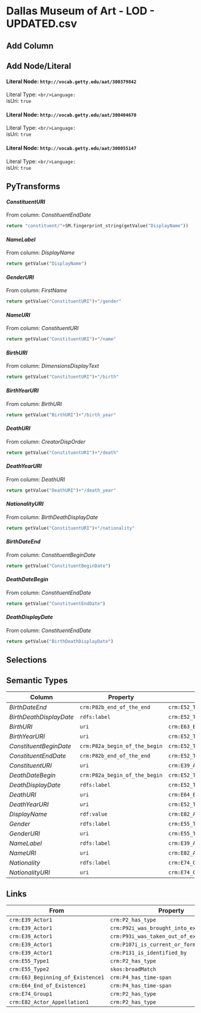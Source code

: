 # Dallas Museum of Art - LOD - UPDATED.csv

## Add Column

## Add Node/Literal
#### Literal Node: `http://vocab.getty.edu/aat/300379842`
Literal Type: ``
<br/>Language: ``
<br/>isUri: `true`

#### Literal Node: `http://vocab.getty.edu/aat/300404670`
Literal Type: ``
<br/>Language: ``
<br/>isUri: `true`

#### Literal Node: `http://vocab.getty.edu/aat/300055147`
Literal Type: ``
<br/>Language: ``
<br/>isUri: `true`


## PyTransforms
#### _ConstituentURI_
From column: _ConstituentEndDate_
``` python
return "constituent/"+SM.fingerprint_string(getValue("DisplayName"))
```

#### _NameLabel_
From column: _DisplayName_
``` python
return getValue("DisplayName")
```

#### _GenderURI_
From column: _FirstName_
``` python
return getValue("ConstituentURI")+"/gender"
```

#### _NameURI_
From column: _ConstituentURI_
``` python
return getValue("ConstituentURI")+"/name"
```

#### _BirthURI_
From column: _DimensionsDisplayText_
``` python
return getValue("ConstituentURI")+"/birth"
```

#### _BirthYearURI_
From column: _BirthURI_
``` python
return getValue("BirthURI")+"/birth_year"
```

#### _DeathURI_
From column: _CreatorDispOrder_
``` python
return getValue("ConstituentURI")+"/death"
```

#### _DeathYearURI_
From column: _DeathURI_
``` python
return getValue("DeathURI")+"/death_year"
```

#### _NationalityURI_
From column: _BirthDeathDisplayDate_
``` python
return getValue("ConstituentURI")+"/nationality"
```

#### _BirthDateEnd_
From column: _ConstituentBeginDate_
``` python
return getValue("ConstituentBeginDate")
```

#### _DeathDateBegin_
From column: _ConstituentEndDate_
``` python
return getValue("ConstituentEndDate")
```

#### _DeathDisplayDate_
From column: _ConstituentEndDate_
``` python
return getValue("BirthDeathDisplayDate")
```


## Selections

## Semantic Types
| Column | Property | Class |
|  ----- | -------- | ----- |
| _BirthDateEnd_ | `crm:P82b_end_of_the_end` | `crm:E52_Time-Span1`|
| _BirthDeathDisplayDate_ | `rdfs:label` | `crm:E52_Time-Span1`|
| _BirthURI_ | `uri` | `crm:E63_Beginning_of_Existence1`|
| _BirthYearURI_ | `uri` | `crm:E52_Time-Span1`|
| _ConstituentBeginDate_ | `crm:P82a_begin_of_the_begin` | `crm:E52_Time-Span1`|
| _ConstituentEndDate_ | `crm:P82b_end_of_the_end` | `crm:E52_Time-Span2`|
| _ConstituentURI_ | `uri` | `crm:E39_Actor1`|
| _DeathDateBegin_ | `crm:P82a_begin_of_the_begin` | `crm:E52_Time-Span2`|
| _DeathDisplayDate_ | `rdfs:label` | `crm:E52_Time-Span2`|
| _DeathURI_ | `uri` | `crm:E64_End_of_Existence1`|
| _DeathYearURI_ | `uri` | `crm:E52_Time-Span2`|
| _DisplayName_ | `rdf:value` | `crm:E82_Actor_Appellation1`|
| _Gender_ | `rdfs:label` | `crm:E55_Type1`|
| _GenderURI_ | `uri` | `crm:E55_Type1`|
| _NameLabel_ | `rdfs:label` | `crm:E39_Actor1`|
| _NameURI_ | `uri` | `crm:E82_Actor_Appellation1`|
| _Nationality_ | `rdfs:label` | `crm:E74_Group1`|
| _NationalityURI_ | `uri` | `crm:E74_Group1`|


## Links
| From | Property | To |
|  --- | -------- | ---|
| `crm:E39_Actor1` | `crm:P2_has_type` | `crm:E55_Type1`|
| `crm:E39_Actor1` | `crm:P92i_was_brought_into_existence_by` | `crm:E63_Beginning_of_Existence1`|
| `crm:E39_Actor1` | `crm:P93i_was_taken_out_of_existence_by` | `crm:E64_End_of_Existence1`|
| `crm:E39_Actor1` | `crm:P107i_is_current_or_former_member_of` | `crm:E74_Group1`|
| `crm:E39_Actor1` | `crm:P131_is_identified_by` | `crm:E82_Actor_Appellation1`|
| `crm:E55_Type1` | `crm:P2_has_type` | `crm:E55_Type2`|
| `crm:E55_Type2` | `skos:broadMatch` | `xsd:http://vocab.getty.edu/aat/300055147`|
| `crm:E63_Beginning_of_Existence1` | `crm:P4_has_time-span` | `crm:E52_Time-Span1`|
| `crm:E64_End_of_Existence1` | `crm:P4_has_time-span` | `crm:E52_Time-Span2`|
| `crm:E74_Group1` | `crm:P2_has_type` | `xsd:http://vocab.getty.edu/aat/300379842`|
| `crm:E82_Actor_Appellation1` | `crm:P2_has_type` | `xsd:http://vocab.getty.edu/aat/300404670`|
